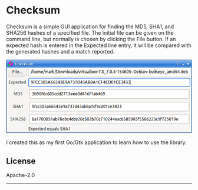 # Checksum

Checksum is a simple GUI application for finding the MD5, SHA1, and SHA256
hashes of a specified file. The initial file can be given on the command
line, but normally is chosen by clicking the File button. If an expected
hash is entered in the Expected line entry, it will be compared with the
generated hashes and a match reported.

![Screenshot](screenshot.png)

I created this as my first Go/Gtk application to learn how to use the
library.

## License

Apache-2.0

---
